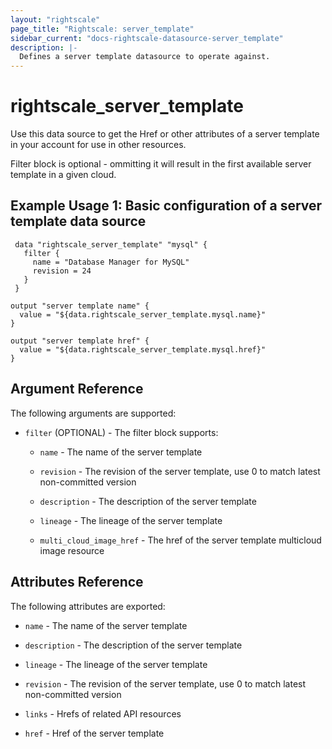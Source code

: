 ```yaml
---
layout: "rightscale"
page_title: "Rightscale: server_template"
sidebar_current: "docs-rightscale-datasource-server_template"
description: |-
  Defines a server template datasource to operate against.
---
```


# rightscale_server_template

Use this data source to get the Href or other attributes of a server template in your account for use in other resources.

Filter block is optional - ommitting it will result in the first available server template in a given cloud.

## Example Usage 1: Basic configuration of a server template data source

```hcl
 data "rightscale_server_template" "mysql" {
   filter {
     name = "Database Manager for MySQL"
     revision = 24
   }
 }

output "server template name" {
  value = "${data.rightscale_server_template.mysql.name}"
}

output "server template href" {
  value = "${data.rightscale_server_template.mysql.href}"
}
```

## Argument Reference

The following arguments are supported:

* `filter` (OPTIONAL) - The filter block supports:

  * `name` - The name of the server template
  
  * `revision` - The revision of the server template, use 0 to match latest non-committed version

  * `description` - The description of the server template
  
  * `lineage` - The lineage of the server template
  
  * `multi_cloud_image_href` - The href of the server template multicloud image resource

## Attributes Reference

The following attributes are exported:

* `name` - The name of the server template

* `description` - The description of the server template

* `lineage` - The lineage of the server template
  
* `revision` - The revision of the server template, use 0 to match latest non-committed version

* `links` - Hrefs of related API resources

* `href` - Href of the server template

